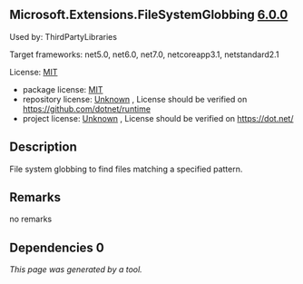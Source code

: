 Microsoft.Extensions.FileSystemGlobbing [6.0.0](https://www.nuget.org/packages/Microsoft.Extensions.FileSystemGlobbing/6.0.0)
--------------------

Used by: ThirdPartyLibraries

Target frameworks: net5.0, net6.0, net7.0, netcoreapp3.1, netstandard2.1

License: [MIT](../../../../licenses/mit) 

- package license: [MIT](https://licenses.nuget.org/MIT) 
- repository license: [Unknown](https://github.com/dotnet/runtime) , License should be verified on https://github.com/dotnet/runtime
- project license: [Unknown](https://dot.net/) , License should be verified on https://dot.net/

Description
-----------
File system globbing to find files matching a specified pattern.

Remarks
-----------
no remarks


Dependencies 0
-----------


*This page was generated by a tool.*